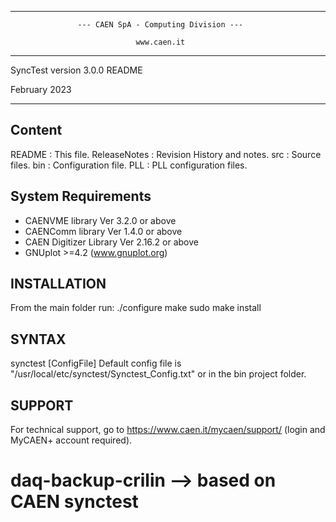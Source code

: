 -----------------------------------------------------------------------------

                   --- CAEN SpA - Computing Division ---

                                www.caen.it

  -----------------------------------------------------------------------------

  SyncTest version 3.0.0 README
  
  February 2023

  -----------------------------------------------------------------------------


  Content
  -----------------------------------------------------------------------------
  README        :  This file.
  ReleaseNotes  :  Revision History and notes.
  src           :  Source files.
  bin	        :  Configuration file.
  PLL		:  PLL configuration files.


  System Requirements
  -----------------------------------------------------------------------------
  - CAENVME library Ver 3.2.0 or above
  - CAENComm library Ver 1.4.0 or above
  - CAEN Digitizer Library Ver 2.16.2 or above
  - GNUplot >=4.2 (www.gnuplot.org)


  INSTALLATION
  -----------------------------------------------------------------------------
  From the main folder run:
  ./configure
  make
  sudo make install
  
  
  SYNTAX
  -----------------------------------------------------------------------------
  synctest [ConfigFile]
  Default config file is "/usr/local/etc/synctest/Synctest_Config.txt" or in the 
  bin project folder.


  SUPPORT
  -----------------------------------------------------------------------------   
  For technical support, go to https://www.caen.it/mycaen/support/ (login and MyCAEN+ account required).

# daq-backup-crilin --> based on CAEN synctest
